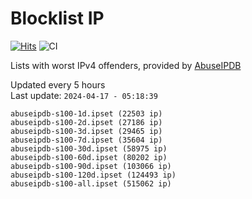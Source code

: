 # Blocklist IP

[![Hits](https://hits.seeyoufarm.com/api/count/incr/badge.svg?url=https%3A%2F%2Fgithub.com%2Fborestad%2Fblocklist-ip%2F&count_bg=%2379C83D&title_bg=%23555555&icon=&icon_color=%23E7E7E7&title=hits&edge_flat=false)](https://hits.seeyoufarm.com)  ![CI](https://img.shields.io/github/workflow/status/borestad/blocklist-ip/CI?style=flat-square)

Lists with worst IPv4 offenders, provided by [AbuseIPDB](https://www.abuseipdb.com/)

<!-- FOOTER-PLACEHOLDER -->
Updated every 5 hours<br>
Last update: `2024-04-17 - 05:18:39`
```
abuseipdb-s100-1d.ipset (22503 ip)
abuseipdb-s100-2d.ipset (27186 ip)
abuseipdb-s100-3d.ipset (29465 ip)
abuseipdb-s100-7d.ipset (35604 ip)
abuseipdb-s100-30d.ipset (58975 ip)
abuseipdb-s100-60d.ipset (80202 ip)
abuseipdb-s100-90d.ipset (103066 ip)
abuseipdb-s100-120d.ipset (124493 ip)
abuseipdb-s100-all.ipset (515062 ip)
```
